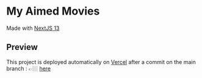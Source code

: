 # My Aimed Movies

Made with [NextJS 13](https://nextjs.org/)

## Preview
This project is deployed automatically on [Vercel](https://vercel.com/dashboard) after a commit on the main branch : 👉🏼 [here](https://my-aimed-movies.vercel.app/)
